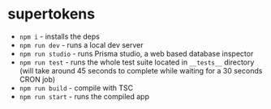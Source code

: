 # supertokens

- `npm i` - installs the deps
- `npm run dev` - runs a local dev server
- `npm run studio` - runs Prisma studio, a web based database inspector
- `npm run test` - runs the whole test suite located in `__tests__` directory (will take around 45 seconds to complete while waiting for a 30 seconds CRON job)
- `npm run build` - compile with TSC
- `npm run start` - runs the compiled app